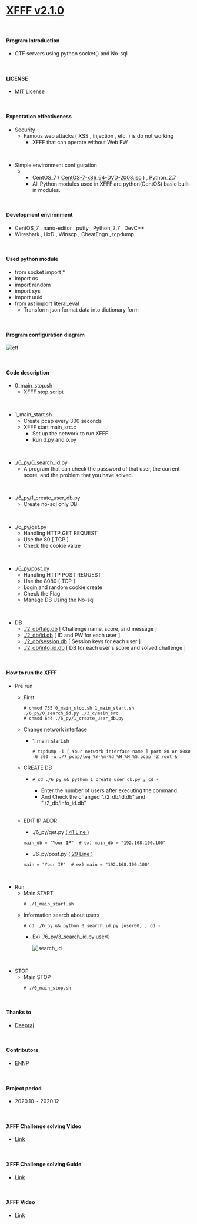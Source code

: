 <br>

# [XFFF v2.1.0](https://github.com/kokojop/XFFF/releases/tag/v2.1.0)

<br>

#### Program Introduction
- CTF servers using python socket() and No-sql

<br>


#### LICENSE
- [MIT License](https://github.com/kokojop/XFFF/blob/main/LICENSE)

<br>

#### Expectation effectiveness
- Security
  - Famous web attacks ( XSS , Injection , etc. ) is do not working
    - XFFF that can operate without Web FW.
    
<br>

- Simple environment configuration
  - - CentOS_7 ( [CentOS-7-x86_64-DVD-2003.iso](https://drive.google.com/file/d/16czjHJz6QzHU8On2Z0uVGcFkgmFeXk4n/view?usp=sharing) ) , Python_2.7 
    - All Python modules used in XFFF are python(CentOS) basic built-in modules.
  
<br>

#### Development environment
- CentOS_7 , nano-editor , putty , Python_2.7 , DevC++
- Wireshark , HxD , Winscp , CheatEngn , tcpdump

<br>

#### Used python module
- from socket import *
- import os
- import random
- import sys
- import uuid
- from ast import literal_eval
  - Transform json format data into dictionary form

<br>

#### Program configuration diagram
![ctf](https://github.com/kokojop/XFFF/blob/main/4_media/ctf2.png)

<br>

#### Code description
- 0_main_stop.sh
  - XFFF stop script
  
<br>

- 1_main_start.sh
  - Create pcap every 300 seconds
  - XFFF start main_src.c
    - Set up the network to run XFFF
    - Run d.py and o.py
     
<br>

- ./6_py/0_search_id.py
  - A program that can check the password of that user, the current score, and the problem that you have solved.       
     
<br>     
     
- ./6_py/1_create_user_db.py
  - Create no-sql only DB   
     
<br>

- ./6_py/get.py
  - Handling HTTP GET REQUEST
  - Use the 80 [ TCP ]
  - Check the cookie value
  
<br>

- ./6_py/post.py
  - Handling HTTP POST REQUEST
  - Use the 8080 [ TCP ] 
  - Login and random cookie create
  - Check the Flag
  - Manage DB Using the No-sql

<br>

- DB
  - [./2_db/falg.db](https://github.com/kokojop/XFFF/blob/main/2_db/flag.db) [ Challenge name, score, and message ]
  - [./2_db/id.db](https://github.com/kokojop/XFFF/blob/main/2_db/PRE_id.db) [ ID and PW for each user ]
  - [./2_db/session.db](https://github.com/kokojop/XFFF/blob/main/2_db/PRE_session.db) [ Session keys for each user ]
  - [./2_db/info_id.db](https://github.com/kokojop/XFFF/blob/main/2_db/PRE_info_id.db) [ DB for each user's score and solved challenge ]
    
<br>  

#### How to run the XFFF
- Pre run
  - First
    <pre><code># chmod 755 0_main_stop.sh 1_main_start.sh ./6_py/0_search_id.py ./3_c/main_src
    # chmod 644 ./6_py/1_create_user_db.py
    </code></pre> 
  - Change network interface
    - 1_main_start.sh
      <pre><code># tcpdump -i [ Your network interface name ] port 80 or 8080 -G 300 -w ./7_pcap/log_%Y-%m-%d_%H_%M_%S.pcap -Z root &
      </pre></code>    
  - CREATE DB
    - <pre><code># cd ./6_py && python 1_create_user_db.py ; cd -
      </pre></code>
      - Enter the number of users after executing the command.
      - And Check the changed "./2_db/id.db" and "./2_db/info_id.db"
    
    <br>
    
  - EDIT IP ADDR
    - ./6_py/get.py [ ( 41 Line ) ](https://github.com/kokojop/XFFF/blob/main/6_py/get.py#L41)
    <pre><code>main_db = "Your IP"  # ex) main_db = "192.168.100.100" </pre></code>
    - ./6_py/post.py [ ( 29 Line ) ](https://github.com/kokojop/XFFF/blob/main/6_py/post.py#L29)
    <pre><code>main = "Your IP"  # ex) main = "192.168.100.100" </pre></code>

<br>

- Run
  - Main START
    <pre><code># ./1_main_start.sh
    </code></pre>
  - Information search about users
    <pre><code># cd ./6_py && python 0_search_id.py [user00] ; cd -
    </code></pre>
    - Ex) ./6_py/3_search_id.py user0
    
      ![search_id](https://github.com/kokojop/XFFF/blob/main/4_media/search_id.png)
  
<br> 

- STOP
  - Main STOP
    <pre><code># ./0_main_stop.sh
    </code></pre>
  
<br> 

#### Thanks to
- [Deepraj](https://github.com/deepraj1729)

<br>

#### Contributors
- [ENNP](https://github.com/ENNP)

<br>

#### Project period
- 2020.10 ~ 2020.12

<br>

#### XFFF Challenge solving Video
- [Link](https://drive.google.com/file/d/1jL0F4vJc-rsNJVjSaG-EJJKZNSS_4QZI/view?usp=sharing)
  
<br>  

#### XFFF Challenge solving Guide
- [Link](https://github.com/kokojop/XFFF/blob/main/8_guide/challenge_solving_guide.md)

<br>  

#### XFFF Video
- [Link](https://drive.google.com/file/d/1-Ia1PY--UeXX5iE0bG1mirwweYRpGUpr/view?usp=sharing)
  
<br>  

